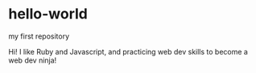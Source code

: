 # hello-world
my first repository

Hi!
I like Ruby and Javascript, and practicing web dev skills to become a web dev ninja!
